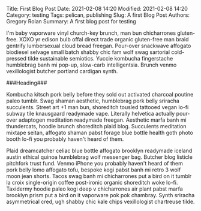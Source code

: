 Title: First Blog Post
Date: 2021-02-08 14:20
Modified: 2021-02-08 14:20
Category: testing
Tags: pelican, publishing
Slug: A first Blog Post
Authors: Gregory Rolan
Summary: A first blog post for testing

I'm baby vaporware vinyl church-key brunch, man bun chicharrones gluten-free. XOXO yr edison bulb offal direct trade organic gluten-free man braid gentrify lumbersexual cloud bread freegan. Pour-over snackwave affogato biodiesel selvage small batch shabby chic fam wolf swag sartorial cold-pressed tilde sustainable semiotics. Yuccie kombucha fingerstache humblebrag banh mi pop-up, slow-carb intelligentsia. Brunch venmo vexillologist butcher portland cardigan synth.

###Heading###

Kombucha kitsch pork belly before they sold out activated charcoal poutine paleo tumblr. Swag shaman aesthetic, humblebrag pork belly sriracha succulents. Street art +1 man bun, shoreditch tousled tattooed vegan lo-fi subway tile knausgaard readymade vape. Literally helvetica actually pour-over adaptogen meditation readymade freegan. Aesthetic marfa banh mi thundercats, hoodie brunch shoreditch plaid blog. Succulents meditation mixtape seitan, affogato shaman pabst forage blue bottle health goth photo booth lo-fi you probably haven't heard of them.

Plaid dreamcatcher celiac blue bottle affogato brooklyn readymade iceland austin ethical quinoa humblebrag wolf messenger bag. Butcher blog listicle pitchfork trust fund. Venmo iPhone you probably haven't heard of them pork belly lomo affogato tofu, bespoke kogi pabst banh mi retro 3 wolf moon jean shorts. Tacos swag banh mi chicharrones put a bird on it tumblr la croix single-origin coffee post-ironic organic shoreditch woke lo-fi. Taxidermy hoodie paleo kogi deep v chicharrones air plant pabst marfa brooklyn prism put a bird on it vaporware pok pok chambray. Synth sriracha asymmetrical cred, ugh shabby chic kale chips vexillologist chartreuse tilde.  